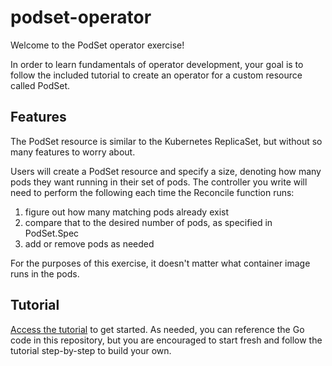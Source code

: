 # podset-operator

Welcome to the PodSet operator exercise!

In order to learn fundamentals of operator development, your goal is to follow
the included tutorial to create an operator for a custom resource called
PodSet.

## Features

The PodSet resource is similar to the Kubernetes ReplicaSet, but without
so many features to worry about.

Users will create a PodSet resource and specify a size, denoting how many pods
they want running in their set of pods. The controller you write will need to
perform the following each time the Reconcile function runs:

1. figure out how many matching pods already exist
1. compare that to the desired number of pods, as specified in PodSet.Spec
1. add or remove pods as needed

For the purposes of this exercise, it doesn't matter what container image runs
in the pods.

## Tutorial

[Access the tutorial](./tut.md) to get started. As needed, you can reference the
Go code in this repository, but you are encouraged to start fresh and follow the
tutorial step-by-step to build your own.
